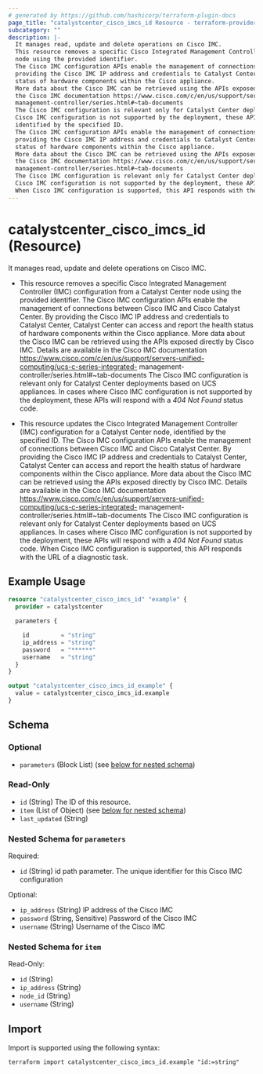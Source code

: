 ```yaml
---
# generated by https://github.com/hashicorp/terraform-plugin-docs
page_title: "catalystcenter_cisco_imcs_id Resource - terraform-provider-catalystcenter"
subcategory: ""
description: |-
  It manages read, update and delete operations on Cisco IMC.
  This resource removes a specific Cisco Integrated Management Controller (IMC) configuration from a Catalyst Center
  node using the provided identifier.
  The Cisco IMC configuration APIs enable the management of connections between Cisco IMC and Cisco Catalyst Center. By
  providing the Cisco IMC IP address and credentials to Catalyst Center, Catalyst Center can access and report the health
  status of hardware components within the Cisco appliance.
  More data about the Cisco IMC can be retrieved using the APIs exposed directly by Cisco IMC. Details are available in
  the Cisco IMC documentation https://www.cisco.com/c/en/us/support/servers-unified-computing/ucs-c-series-integrated-
  management-controller/series.html#~tab-documents
  The Cisco IMC configuration is relevant only for Catalyst Center deployments based on UCS appliances. In cases where
  Cisco IMC configuration is not supported by the deployment, these APIs will respond with a 404 Not Found status code.This resource updates the Cisco Integrated Management Controller (IMC) configuration for a Catalyst Center node,
  identified by the specified ID.
  The Cisco IMC configuration APIs enable the management of connections between Cisco IMC and Cisco Catalyst Center. By
  providing the Cisco IMC IP address and credentials to Catalyst Center, Catalyst Center can access and report the health
  status of hardware components within the Cisco appliance.
  More data about the Cisco IMC can be retrieved using the APIs exposed directly by Cisco IMC. Details are available in
  the Cisco IMC documentation https://www.cisco.com/c/en/us/support/servers-unified-computing/ucs-c-series-integrated-
  management-controller/series.html#~tab-documents
  The Cisco IMC configuration is relevant only for Catalyst Center deployments based on UCS appliances. In cases where
  Cisco IMC configuration is not supported by the deployment, these APIs will respond with a 404 Not Found status code.
  When Cisco IMC configuration is supported, this API responds with the URL of a diagnostic task.
---
```


# catalystcenter_cisco_imcs_id (Resource)

It manages read, update and delete operations on Cisco IMC.

- This resource removes a specific Cisco Integrated Management Controller (IMC) configuration from a Catalyst Center
node using the provided identifier.
The Cisco IMC configuration APIs enable the management of connections between Cisco IMC and Cisco Catalyst Center. By
providing the Cisco IMC IP address and credentials to Catalyst Center, Catalyst Center can access and report the health
status of hardware components within the Cisco appliance.
More data about the Cisco IMC can be retrieved using the APIs exposed directly by Cisco IMC. Details are available in
the Cisco IMC documentation https://www.cisco.com/c/en/us/support/servers-unified-computing/ucs-c-series-integrated-
management-controller/series.html#~tab-documents
The Cisco IMC configuration is relevant only for Catalyst Center deployments based on UCS appliances. In cases where
Cisco IMC configuration is not supported by the deployment, these APIs will respond with a *404 Not Found* status code.

- This resource updates the Cisco Integrated Management Controller (IMC) configuration for a Catalyst Center node,
identified by the specified ID.
The Cisco IMC configuration APIs enable the management of connections between Cisco IMC and Cisco Catalyst Center. By
providing the Cisco IMC IP address and credentials to Catalyst Center, Catalyst Center can access and report the health
status of hardware components within the Cisco appliance.
More data about the Cisco IMC can be retrieved using the APIs exposed directly by Cisco IMC. Details are available in
the Cisco IMC documentation https://www.cisco.com/c/en/us/support/servers-unified-computing/ucs-c-series-integrated-
management-controller/series.html#~tab-documents
The Cisco IMC configuration is relevant only for Catalyst Center deployments based on UCS appliances. In cases where
Cisco IMC configuration is not supported by the deployment, these APIs will respond with a *404 Not Found* status code.
When Cisco IMC configuration is supported, this API responds with the URL of a diagnostic task.

## Example Usage

```terraform
resource "catalystcenter_cisco_imcs_id" "example" {
  provider = catalystcenter

  parameters {

    id         = "string"
    ip_address = "string"
    password   = "******"
    username   = "string"
  }
}

output "catalystcenter_cisco_imcs_id_example" {
  value = catalystcenter_cisco_imcs_id.example
}
```

<!-- schema generated by tfplugindocs -->
## Schema

### Optional

- `parameters` (Block List) (see [below for nested schema](#nestedblock--parameters))

### Read-Only

- `id` (String) The ID of this resource.
- `item` (List of Object) (see [below for nested schema](#nestedatt--item))
- `last_updated` (String)

<a id="nestedblock--parameters"></a>
### Nested Schema for `parameters`

Required:

- `id` (String) id path parameter. The unique identifier for this Cisco IMC configuration

Optional:

- `ip_address` (String) IP address of the Cisco IMC
- `password` (String, Sensitive) Password of the Cisco IMC
- `username` (String) Username of the Cisco IMC


<a id="nestedatt--item"></a>
### Nested Schema for `item`

Read-Only:

- `id` (String)
- `ip_address` (String)
- `node_id` (String)
- `username` (String)

## Import

Import is supported using the following syntax:

```shell
terraform import catalystcenter_cisco_imcs_id.example "id:=string"
```

